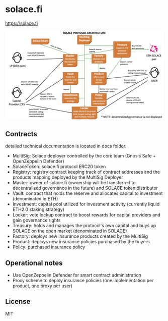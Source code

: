 # solace.fi
https://solace.fi

![architecture](tech-arch.jpg)

## Contracts
detailed technical documentation is located in docs folder.
* MultiSig: Solace deployer controlled by the core team (Gnosis Safe + OpenZeppelin Defender)
* SolaceToken: solace.fi protocol ERC20 token
* Registry: registry contract keeping track of contract addresses and the products mapping deployed by the MultiSig Deployer
* Master: owner of solace.fi (ownership will be transferred to decentralized governance in the future) and SOLACE token distributor
* Vault: contract that holds the reserve and allocates capital to investment (denominated in ETH)
* Investment: capital pool utilized for investment activity (currently liquid ETH2.0 staking strategy)
* Locker: vote lockup contract to boost rewards for capital providers and gain governance rights
* Treasury: holds and manages the protocol's own capital and buys up SOLACE on the open market (denominated in SOLACE)
* Factory: deploys new insurance products created by the MultiSig
* Product: deploys new insurance policies purchased by the buyers
* Policy: purchased insurance policy

## Operational notes
* Use OpenZeppelin Defender for smart contract administration
* Proxy scheme to deploy insurance policies (one implementation per product, one proxy per user)

## License
MIT
